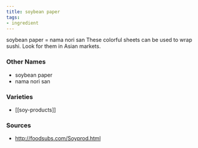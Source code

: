 ```yaml
---
title: soybean paper
tags:
- ingredient
---
```

soybean paper = nama nori san These colorful sheets can be used to wrap sushi. Look for them in Asian markets.

### Other Names

* soybean paper
* nama nori san

### Varieties

* [[soy-products]]

### Sources
* http://foodsubs.com/Soyprod.html
